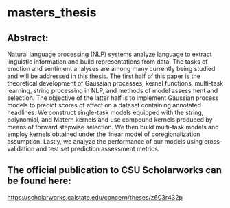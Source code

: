 # masters_thesis

## Abstract:
Natural language processing (NLP) systems analyze language to extract linguistic information and build representations from data. The tasks of emotion and sentiment analyses are among many currently being studied and will be addressed in this thesis. The first half of this paper is the theoretical development of Gaussian processes, kernel functions, multi-task learning, string processing in NLP, and methods of model assessment and selection. The objective of the latter half is to implement Gaussian process models to predict scores of affect on a dataset containing annotated headlines. We construct single-task models equipped with the string, polynomial, and Matern kernels and use compound kernels produced by means of forward stepwise selection. We then build multi-task models and employ kernels obtained under the linear model of coregionalization assumption. Lastly, we analyze the performance of our models using cross-validation and test set prediction assessment metrics.

## The official publication to CSU Scholarworks can be found here:
https://scholarworks.calstate.edu/concern/theses/z603r432p

